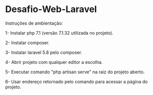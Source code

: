 # Desafio-Web-Laravel

Instruções de ambientação:

1- Instalar php 7.1 (versão 7.1.32 utilizada no projeto). 

2- Instalar composer.

3- Instalar laravel 5.8 pelo composer.

4- Abrir projeto com qualquer editor a escolha.

5- Executar comando "php artisan serve" na raiz do projeto aberto.

6- Usar endereço retornado pelo comando para acessar a página do projeto.

